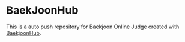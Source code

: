 # BaekJoonHub
This is a auto push repository for Baekjoon Online Judge created with [BaekjoonHub](https://github.com/BaekjoonHub/BaekjoonHub).
